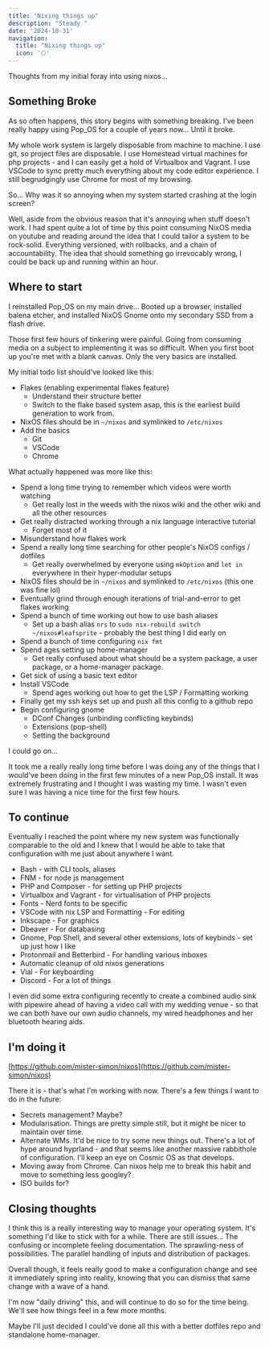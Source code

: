 ```yaml
---
title: "Nixing things up"
description: "Steady "
date: '2024-10-31'
navigation:
  title: "Nixing things up"
  icon: '⎔'
---
```


Thoughts from my initial foray into using nixos...

<!--more-->

## Something Broke

As so often happens, this story begins with something breaking. I've been really happy using Pop_OS for a couple of years now... Until it broke.

My whole work system is largely disposable from machine to machine. I use git, so project files are disposable. I use Homestead virtual machines for php projects - and I can easily get a hold of Virtualbox and Vagrant. I use VSCode to sync pretty much everything about my code editor experience. I still begrudgingly use Chrome for most of my browsing.

So... Why was it so annoying when my system started crashing at the login screen?

Well, aside from the obvious reason that it's annoying when stuff doesn't work. I had spent quite a lot of time by this point consuming NixOS media on youtube and reading around the idea that I could tailor a system to be rock-solid. Everything versioned, with rollbacks, and a chain of accountability. The idea that should something go irrevocably wrong, I could be back up and running within an hour.

## Where to start

I reinstalled Pop_OS on my main drive... Booted up a browser, installed balena etcher, and installed NixOS Gnome onto my secondary SSD from a flash drive.

Those first few hours of tinkering were painful. Going from consuming media on a subject to implementing it was so difficult. When you first boot up you're met with a blank canvas. Only the very basics are installed.

My initial todo list should've looked like this:

- Flakes (enabling experimental flakes feature)
  - Understand their structure better
  - Switch to the flake based system asap, this is the earliest build generation to work from.
- NixOS files should be in `~/nixos` and symlinked to `/etc/nixos`
- Add the basics
  - Git
  - VSCode
  - Chrome

What actually happened was more like this:

- Spend a long time trying to remember which videos were worth watching
  - Get really lost in the weeds with the nixos wiki and the other wiki and all the other resources
- Get really distracted working through a nix language interactive tutorial
  - Forget most of it
- Misunderstand how flakes work
- Spend a really long time searching for other people's NixOS configs / dotfiles
  - Get really overwhelmed by everyone using `mkOption` and `let in` everywhere in their hyper-modular setups
- NixOS files should be in `~/nixos` and symlinked to `/etc/nixos` (this one was fine lol)
- Eventually grind through enough iterations of trial-and-error to get flakes working
- Spend a bunch of time working out how to use bash aliases
  - Set up a bash alias `nrs` to `sudo nix-rebuild switch ~/nixos#leafsprite` - probably the best thing I did early on
- Spend a bunch of time configuring `nix fmt`
- Spend ages setting up home-manager
  - Get really confused about what should be a system package, a user package, or a home-manager package.
- Get sick of using a basic text editor
- Install VSCode
  - Spend ages working out how to get the LSP / Formatting working
- Finally get my ssh keys set up and push all this config to a github repo
- Begin configuring gnome
  - DConf Changes (unbinding conflicting keybinds)
  - Extensions (pop-shell)
  - Setting the background

I could go on...

It took me a really really long time before I was doing any of the things that I would've been doing in the first few minutes of a new Pop_OS install. It was extremely frustrating and I thought I was wasting my time. I wasn't even sure I was having a nice time for the first few hours.

## To continue

Eventually I reached the point where my new system was functionally comparable to the old and I knew that I would be able to take that configuration with me just about anywhere I want.

- Bash - with CLI tools, aliases
- FNM - for node js management
- PHP and Composer - for setting up PHP projects
- Virtualbox and Vagrant - for virtualisation of PHP projects
- Fonts - Nerd fonts to be specific
- VSCode with nix LSP and Formatting - For editing
- Inkscape - For graphics
- Dbeaver - For databasing
- Gnome, Pop Shell, and several other extensions, lots of keybinds - set up just how I like
- Protonmail and Betterbird - For handling various inboxes
- Automatic cleanup of old nixos generations
- Vial - For keyboarding
- Discord - For a lot of things

I even did some extra configuring recently to create a combined audio sink with pipewire ahead of having a video call with my wedding venue - so that we can both have our own audio channels, my wired headphones and her bluetooth hearing aids.

## I'm doing it

[https://github.com/mister-simon/nixos](https://github.com/mister-simon/nixos)

There it is - that's what I'm working with now. There's a few things I want to do in the future:

- Secrets management? Maybe?
- Modularisation. Things are pretty simple still, but it might be nicer to maintain over time.
- Alternate WMs. It'd be nice to try some new things out. There's a lot of hype around hyprland - and that seems like another massive rabbithole of configuration. I'll keep an eye on Cosmic OS as that develops.
- Moving away from Chrome. Can nixos help me to break this habit and move to something less googley?
- ISO builds for?

## Closing thoughts

I think this is a really interesting way to manage your operating system. It's something I'd like to stick with for a while. There are still issues... The confusing or incomplete feeling documentation. The sprawling-ness of possibilities. The parallel handling of inputs and distribution of packages.

Overall though, it feels really good to make a configuration change and see it immediately spring into reality, knowing that you can dismiss that same change with a wave of a hand.

I'm now "daily driving" this, and will continue to do so for the time being. We'll see how things feel in a few more months.

Maybe I'll just decided I could've done all this with a better dotfiles repo and standalone home-manager.